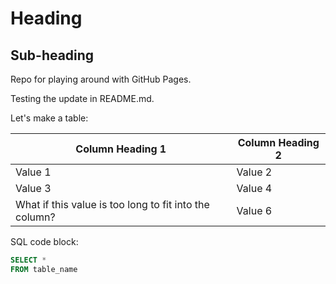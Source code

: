 # Heading
## Sub-heading

Repo for playing around with GitHub Pages.

Testing the update in README.md.

Let's make a table:

Column Heading 1 | Column Heading 2
-----------------|-----------------
Value 1 | Value 2
Value 3 | Value 4
What if this value is too long to fit into the column? | Value 6

SQL code block:
```sql
SELECT *
FROM table_name
```